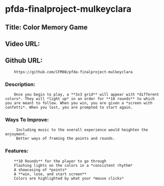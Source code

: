 # pfda-finalproject-mulkeyclara

## Title: Color Memory Game

## Video URL:

## Github URL:
        https://github.com/CFM08/pfda-finalproject-mulkeyclara

### Description:
        Once you begin to play, a **3x3 grid** will appear with *different colors*. They will *light up* in an order for **10 rounds** to which you are meant to follow. When you win, you are given a *screen with confetti*. When you lost, you are prompted to start again.

### Ways To Improve:
         Including music to the overall experience would heighten the enjoyment.
         Better ways of framing the points and rounds.

### Features:
        **10 Rounds** for the player to go through
        Flashing lights on the colors in a *consistent rhythm*
        A showcasing of *points*
        A **win, lose, and start screen**
        Colors are highlighted by what your *mouse clicks*

